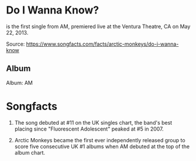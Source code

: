 # Do I Wanna Know?

is the first single from AM, premiered live at the Ventura Theatre, CA on May 22, 2013.

Source: https://www.songfacts.com/facts/arctic-monkeys/do-i-wanna-know

## Album

Album: AM

# Songfacts

1. The song debuted at #11 on the UK singles chart, the band's best placing since "Fluorescent Adolescent" peaked at #5 in 2007.

2. Arctic Monkeys became the first ever independently released group to score five consecutive UK #1 albums when AM debuted at the top of the album chart.